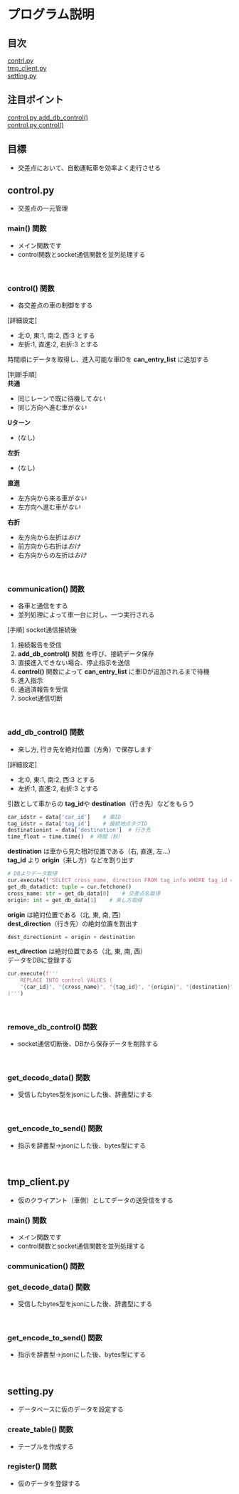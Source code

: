 # プログラム説明

## 目次
[contrl.py](#controlpy)  
[tmp_client.py](#tmp_clientpy)  
[setting.py](#settingpy)  

## 注目ポイント
[control.py add_db_control()](#adddbcontrol-関数)  
[control.py control()](#control-関数)  

## 目標
* 交差点において、自動運転車を効率よく走行させる


## **control.py**
* 交差点の一元管理

### **main()** 関数
* メイン関数です
* control関数とsocket通信関数を並列処理する

<br>

### **control()** 関数
* 各交差点の車の制御をする

[詳細設定]  
* 北:0, 東:1, 南:2, 西:3 とする
* 左折:1, 直進:2, 右折:3 とする

時間順にデータを取得し、進入可能な車IDを **can_entry_list** に追加する

[判断手順]  
**共通**
* 同じレーンで既に待機して*ない*
* 同じ方向へ進む車が*ない*

**Uターン**
* (なし)

**左折**
* (なし)

**直進**
* 左方向から来る車が*ない*
* 左方向へ進む車が*ない*

**右折**
* 左方向から左折は*おけ*
* 前方向から右折は*おけ*
* 右方向からの左折は*おけ*

<br>

### **communication()** 関数
* 各車と通信をする
* 並列処理によって車一台に対し、一つ実行される

[手順] socket通信接続後
1. 接続報告を受信
2. **add_db_control()** 関数 を呼び、接続データ保存
3. 直接進入できない場合、停止指示を送信
4. **control()** 関数によって **can_entry_list** に車IDが追加されるまで待機
5. 進入指示
6. 通過済報告を受信
7. socket通信切断

<br>

### **add_db_control()** 関数
* 来し方, 行き先を絶対位置（方角）で保存します

[詳細設定]  
* 北:0, 東:1, 南:2, 西:3 とする
* 左折:1, 直進:2, 右折:3 とする

引数として車からの **tag_id**や **destination**（行き先）などをもらう  
```python
car_idstr = data['car_id']    # 車ID
tag_idstr = data['tag_id']    # 接続地点タグID
destinationint = data['destination']  # 行き先
time_float = time.time()  # 時間（秒）
```

**destination** は車から見た相対位置である（右, 直進, 左...）  
**tag_id** より **origin**（来し方）などを割り出す  
```python
# DBよりデータ取得
cur.execute(f'SELECT cross_name, direction FROM tag_info WHERE tag_id = "{tag_id}"')
get_db_datadict: tuple = cur.fetchone()
cross_name: str = get_db_data[0]    # 交差点名取得
origin: int = get_db_data[1]    # 来し方取得
```
**origin** は絶対位置である（北, 東, 南, 西）  
**dest_direction**（行き先）の絶対位置を割出す
```python
dest_directionint = origin + destination
```
**est_direction** は絶対位置である（北, 東, 南, 西）  
データをDBに登録する
```python
cur.execute(f'''
    REPLACE INTO control VALUES (
    "{car_id}", "{cross_name}", "{tag_id}", "{origin}", "{destination}", "{status}", {time_}
)''')
```

<br>

### **remove_db_control()** 関数
* socket通信切断後、DBから保存データを削除する

<br>

### **get_decode_data()** 関数
* 受信したbytes型をjsonにした後、辞書型にする

<br>

### **get_encode_to_send()** 関数
* 指示を辞書型->jsonにした後、bytes型にする

<br>

## **tmp_client.py**
* 仮のクライアント（車側）としてデータの送受信をする

### **main()** 関数
* メイン関数です
* control関数とsocket通信関数を並列処理する

### **communication()** 関数

### **get_decode_data()** 関数
* 受信したbytes型をjsonにした後、辞書型にする

<br>

### **get_encode_to_send()** 関数
* 指示を辞書型->jsonにした後、bytes型にする

<br>

## **setting.py**
* データベースに仮のデータを設定する

### **create_table()** 関数
* テーブルを作成する

### **register()** 関数
* 仮のデータを登録する
